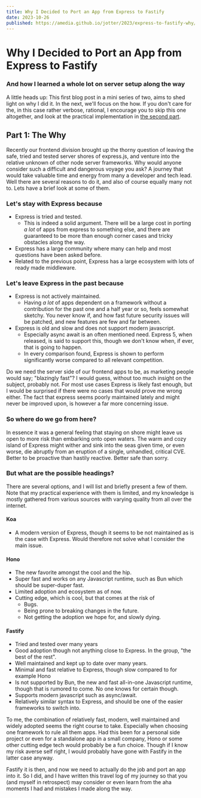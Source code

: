 ```yaml
---
title: Why I Decided to Port an App from Express to Fastify
date: 2023-10-26
published: https://amedia.github.io/jotter/2023/express-to-fastify-why/
---
```


# Why I Decided to Port an App from Express to Fastify

### And how I learned a whole lot on server setup along the way

A little heads up: This first blog post in a mini series of two, aims to shed light on why I did it. In the next, we'll focus on the how. If you don't care for the, in this case rather verbose, rational, I encourage you to skip this one altogether, and look at the practical implementation in [the second part](express-to-fastify-how.md).

## Part 1: The Why

Recently our frontend division brought up the thorny question of leaving the safe, tried and tested server shores of express.js, and venture into the relative unknown of other node server frameworks. Why would anyone consider such a difficult and dangerous voyage you ask? A journey that would take valuable time and energy from many a developer and tech lead. Well there are several reasons to do it, and also of course equally many not to. Lets have a brief look at some of them.

### Let's stay with Express because

- Express is tried and tested.
  - This is indeed a solid argument. There will be a large cost in porting _a lot_ of apps from express to something else, and there are guaranteed to be more than enough corner cases and tricky obstacles along the way.
- Express has a large community where many can help and most questions have been asked before.
- Related to the previous point, Express has a large ecosystem with lots of ready made middleware.

### Let's leave Express in the past because

- Express is not actively maintained.
  - Having _a lot_ of apps dependent on a framework without a contribution for the past one and a half year or so, feels somewhat sketchy. You never know if, and how fast future security issues will be patched, and new features are few and far between.
- Express is old and slow and does not support modern javascript.
  - Especially async await is an often mentioned need. Express 5, when released, is said to support this, though we don't know when, if ever, that is going to happen.
  - In every comparison found, Express is shown to perform significantly worse compared to all relevant competition.

Do we need the server side of our frontend apps to be, as marketing people would say; "blazingly fast"? I would guess, without too much insight on the subject, probably not. For most use cases Express is likely fast enough, but I would be surprised if there were no cases that would prove me wrong either. The fact that express seems poorly maintained lately and might never be improved upon, is however a far more concerning issue.

### So where do we go from here?

In essence it was a general feeling that staying on shore might leave us open to more risk than embarking onto open waters. The warm and cozy island of Express might wither and sink into the seas given time, or even worse, die abruptly from an eruption of a single, unhandled, critical CVE. Better to be proactive than hastily reactive. Better safe than sorry.

### But what are the possible headings?

There are several options, and I will list and briefly present a few of them. Note that my practical experience with them is limited, and my knowledge is mostly gathered from various sources with varying quality from all over the internet.

#### Koa

- A modern version of Express, though it seems to be not maintained as is the case with Express. Would therefore not solve what I consider the main issue.

#### Hono

- The new favorite amongst the cool and the hip.
- Super fast and works on any Javascript runtime, such as Bun which should be super-duper fast.
- Limited adoption and ecosystem as of now.
- Cutting edge, which is cool, but that comes at the risk of
  - Bugs.
  - Being prone to breaking changes in the future.
  - Not getting the adoption we hope for, and slowly dying.

#### Fastify

- Tried and tested over many years
- Good adoption though not anything close to Express. In the group, "the best of the rest".
- Well maintained and kept up to date over many years.
- Minimal and fast relative to Express, though slow compared to for example Hono
- Is not supported by Bun, the new and fast all-in-one Javascript runtime, though that is rumored to come. No one knows for certain though.
- Supports modern javascript such as async/await.
- Relatively similar syntax to Express, and should be one of the easier frameworks to switch into.

To me, the combination of relatively fast, modern, well maintained and widely adopted seems the right course to take. Especially when choosing one framework to rule all them apps. Had this been for a personal side project or even for a standalone app in a small company, Hono or some other cutting edge tech would probably be a fun choice. Though if I know my risk averse self right, I would probably have gone with Fastify in the latter case anyway.

Fastify it is then, and now we need to actually do the job and port an app into it. So I did, and I have written this travel log of my journey so that you (and myself in retrospect) may consider or even learn from the aha moments I had and mistakes I made along the way.
